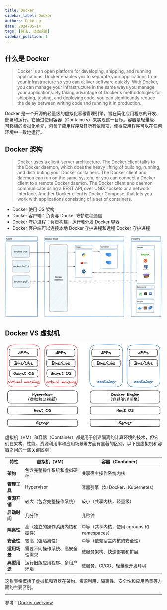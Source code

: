 ```yaml
---
title: Docker
sidebar_label: Docker
authors: Duke Lu
date: 2024-05-14
tags: [算法, 动态规范]
sidebar_position: 1
---
```


## 什么是 Docker
 > Docker is an open platform for developing, shipping, and running applications. Docker enables you to separate your applications from your infrastructure so you can deliver software quickly. With Docker, you can manage your infrastructure in the same ways you manage your applications. By taking advantage of Docker's methodologies for shipping, testing, and deploying code, you can significantly reduce the delay between writing code and running it in production.
 
Docker 是一个开源的轻量级的虚拟化容器管理引擎，旨在简化应用程序的开发、部署和运行。它通过使用容器（Containers）来实现这一目标。容器是轻量级、可移植的虚拟化单元，包含了应用程序及其所有依赖项，使得应用程序可以在任何环境中一致地运行。


## Docker 架构
> Docker uses a client-server architecture. The Docker client talks to the Docker daemon, which does the heavy lifting of building, running, and distributing your Docker containers. The Docker client and daemon can run on the same system, or you can connect a Docker client to a remote Docker daemon. The Docker client and daemon communicate using a REST API, over UNIX sockets or a network interface. Another Docker client is Docker Compose, that lets you work with applications consisting of a set of containers.

- Docker 使用 CS 架构
- Docker 客户端：负责与 Docker 守护进程通信
- Docker 守护进程：负责构建、运行和分发 Docker 容器
- Docker 客户端可以连接本地 Docker 守护进程和远程 Docker 守护进程

![Docker 架构](https://github.com/iDukeLu/iDukeLu.github.io/blob/main/static/img/docker/docker-architecture.jpg?raw=true)

## Docker VS 虚拟机

<center>

![](https://github.com/iDukeLu/iDukeLu.github.io/blob/main/static/excalidraw/docker/docker_vs_vm.excalidraw.png?raw=true)

</center>

虚拟机（VM）和容器（Container）都是用于创建隔离的计算环境的技术，但它们在架构、性能、资源利用率和应用场景等方面有显著的区别。以下是虚拟机和容器之间的一些关键区别：

| 特性         | 虚拟机（VM）                   | 容器（Container）                            |
| ------------ | ------------------------------ | -------------------------------------------- |
| **架构**     | 包含完整操作系统和虚拟硬件     | 共享宿主操作系统内核                         |
| **管理工具** | Hypervisor                     | 容器引擎（如 Docker、Kubernetes）            |
| **资源开销** | 较大（包含完整操作系统）       | 较小（共享内核，轻量级）                     |
| **启动时间** | 几分钟                         | 几秒钟                                       |
| **隔离性**   | 高（独立的操作系统内核和硬件） | 中等（共享内核，使用 cgroups 和 namespaces） |
| **安全性**   | 较高（强隔离性）               | 中等（依赖宿主内核的安全性）                 |
| **适用场景** | 需要不同操作系统、高安全性需求 | 微服务架构、快速部署和扩展                   |
| **典型用途** | 运行旧版应用程序、多租户环境   | 微服务、CI/CD、轻量级开发环境                |

这张表格概括了虚拟机和容器在架构、资源利用、隔离性、安全性和应用场景等方面的主要区别。

---

参考：[Docker overview](https://docs.docker.com/get-started/overview/#the-underlying-technology)